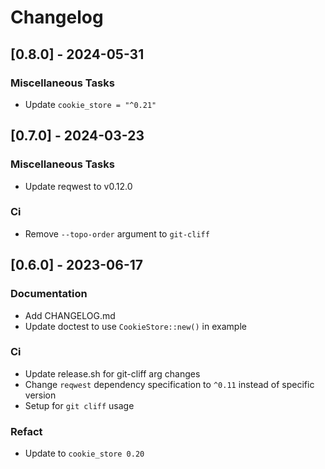 # Changelog

## [0.8.0] - 2024-05-31

### Miscellaneous Tasks

- Update `cookie_store = "^0.21"`

## [0.7.0] - 2024-03-23

### Miscellaneous Tasks

- Update reqwest to v0.12.0

### Ci

- Remove `--topo-order` argument to `git-cliff`

## [0.6.0] - 2023-06-17

### Documentation

- Add CHANGELOG.md
- Update doctest to use `CookieStore::new()` in example

### Ci

- Update release.sh for git-cliff arg changes
- Change `reqwest` dependency specification to `^0.11` instead of specific version
- Setup for `git cliff` usage

### Refact

- Update to `cookie_store 0.20`

